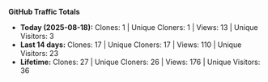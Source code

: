 
**GitHub Traffic Totals**

- **Today (2025-08-18):** Clones: 1 | Unique Cloners: 1 | Views: 13 | Unique Visitors: 3
- **Last 14 days:** Clones: 17 | Unique Cloners: 17 | Views: 110 | Unique Visitors: 23
- **Lifetime:** Clones: 27 | Unique Cloners: 26 | Views: 176 | Unique Visitors: 36
